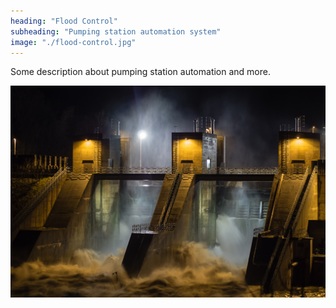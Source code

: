 ```yaml
---
heading: "Flood Control"
subheading: "Pumping station automation system"
image: "./flood-control.jpg"
---
```

Some description about pumping station automation and more.

![text](flood-control.jpg)
